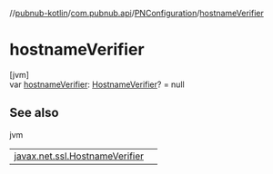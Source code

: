 //[pubnub-kotlin](../../../index.md)/[com.pubnub.api](../index.md)/[PNConfiguration](index.md)/[hostnameVerifier](hostname-verifier.md)

# hostnameVerifier

[jvm]\
var [hostnameVerifier](hostname-verifier.md): [HostnameVerifier](https://docs.oracle.com/javase/8/docs/api/javax/net/ssl/HostnameVerifier.html)? = null

## See also

jvm

| | |
|---|---|
| [javax.net.ssl.HostnameVerifier](https://docs.oracle.com/javase/8/docs/api/javax/net/ssl/HostnameVerifier.html) |  |
